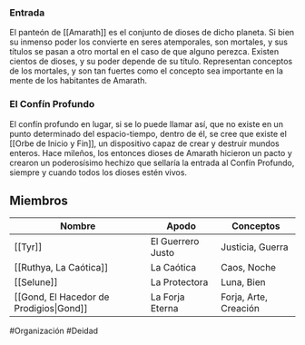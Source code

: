 ### Entrada
El panteón de [[Amarath]] es el conjunto de dioses de dicho planeta. Si bien su inmenso poder los convierte en seres atemporales, son mortales, y sus títulos se pasan a otro mortal en el caso de que alguno perezca. Existen cientos de dioses, y su poder depende de su título. Representan conceptos de los mortales, y son tan fuertes como el concepto sea importante en la mente de los habitantes de Amarath.

### El Confín Profundo
El confín profundo en lugar, si se lo puede llamar así, que no existe en un punto determinado del espacio-tiempo, dentro de él, se cree que existe el [[Orbe de Inicio y Fin]], un dispositivo capaz de crear y destruir mundos enteros. Hace mileños, los entonces dioses de Amarath hicieron un pacto y crearon un poderosísimo hechizo que sellaría la entrada al Confín Profundo, siempre y cuando todos los dioses estén vivos.


## Miembros

| Nombre | Apodo | Conceptos |
| ---- | ---- | ---- |
| [[Tyr]] | El Guerrero Justo | Justicia, Guerra |
| [[Ruthya, La Caótica]] | La Caótica | Caos, Noche |
| [[Selune]] | La Protectora | Luna, Bien |
| [[Gond, El Hacedor de Prodigios\|Gond]] | La Forja Eterna | Forja, Arte, Creación |

#Organización #Deidad 